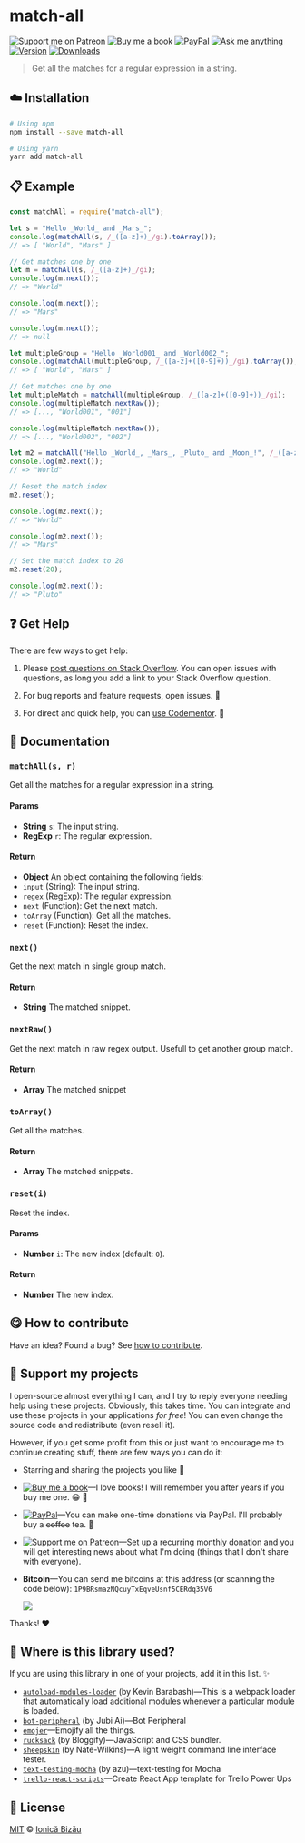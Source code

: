 <!-- Please do not edit this file. Edit the `blah` field in the `package.json` instead. If in doubt, open an issue. -->


# match-all

 [![Support me on Patreon][badge_patreon]][patreon] [![Buy me a book][badge_amazon]][amazon] [![PayPal][badge_paypal_donate]][paypal-donations] [![Ask me anything](https://img.shields.io/badge/ask%20me-anything-1abc9c.svg)](https://github.com/IonicaBizau/ama) [![Version](https://img.shields.io/npm/v/match-all.svg)](https://www.npmjs.com/package/match-all) [![Downloads](https://img.shields.io/npm/dt/match-all.svg)](https://www.npmjs.com/package/match-all)

> Get all the matches for a regular expression in a string.

## :cloud: Installation

```sh
# Using npm
npm install --save match-all

# Using yarn
yarn add match-all
```


## :clipboard: Example



```js
const matchAll = require("match-all");

let s = "Hello _World_ and _Mars_";
console.log(matchAll(s, /_([a-z]+)_/gi).toArray());
// => [ "World", "Mars" ]

// Get matches one by one
let m = matchAll(s, /_([a-z]+)_/gi);
console.log(m.next());
// => "World"

console.log(m.next());
// => "Mars"

console.log(m.next());
// => null

let multipleGroup = "Hello _World001_ and _World002_";
console.log(matchAll(multipleGroup, /_([a-z]+([0-9]+))_/gi).toArray());
// => [ "World", "Mars" ]

// Get matches one by one
let multipleMatch = matchAll(multipleGroup, /_([a-z]+([0-9]+))_/gi);
console.log(multipleMatch.nextRaw());
// => [..., "World001", "001"]

console.log(multipleMatch.nextRaw());
// => [..., "World002", "002"]

let m2 = matchAll("Hello _World_, _Mars_, _Pluto_ and _Moon_!", /_([a-z]+)_/gi);
console.log(m2.next());
// => "World"

// Reset the match index
m2.reset();

console.log(m2.next());
// => "World"

console.log(m2.next());
// => "Mars"

// Set the match index to 20
m2.reset(20);

console.log(m2.next());
// => "Pluto"
```



## :question: Get Help

There are few ways to get help:

 1. Please [post questions on Stack Overflow](https://stackoverflow.com/questions/ask). You can open issues with questions, as long you add a link to your Stack Overflow question.
 2. For bug reports and feature requests, open issues. :bug:

 3. For direct and quick help, you can [use Codementor](https://www.codementor.io/johnnyb). :rocket:



## :memo: Documentation


### `matchAll(s, r)`
Get all the matches for a regular expression in a string.

#### Params

- **String** `s`: The input string.
- **RegExp** `r`: The regular expression.

#### Return
- **Object** An object containing the following fields:
 - `input` (String): The input string.
 - `regex` (RegExp): The regular expression.
 - `next` (Function): Get the next match.
 - `toArray` (Function): Get all the matches.
 - `reset` (Function): Reset the index.

### `next()`
Get the next match in single group match.

#### Return
- **String** The matched snippet.

### `nextRaw()`
Get the next match in raw regex output. Usefull to get another group match.

#### Return
- **Array** The matched snippet

### `toArray()`
Get all the matches.

#### Return
- **Array** The matched snippets.

### `reset(i)`
Reset the index.

#### Params

- **Number** `i`: The new index (default: `0`).

#### Return
- **Number** The new index.



## :yum: How to contribute
Have an idea? Found a bug? See [how to contribute][contributing].


## :sparkling_heart: Support my projects

I open-source almost everything I can, and I try to reply everyone needing help using these projects. Obviously,
this takes time. You can integrate and use these projects in your applications *for free*! You can even change the source code and redistribute (even resell it).

However, if you get some profit from this or just want to encourage me to continue creating stuff, there are few ways you can do it:

 - Starring and sharing the projects you like :rocket:
 - [![Buy me a book][badge_amazon]][amazon]—I love books! I will remember you after years if you buy me one. :grin: :book:
 - [![PayPal][badge_paypal]][paypal-donations]—You can make one-time donations via PayPal. I'll probably buy a ~~coffee~~ tea. :tea:
 - [![Support me on Patreon][badge_patreon]][patreon]—Set up a recurring monthly donation and you will get interesting news about what I'm doing (things that I don't share with everyone).
 - **Bitcoin**—You can send me bitcoins at this address (or scanning the code below): `1P9BRsmazNQcuyTxEqveUsnf5CERdq35V6`

    ![](https://i.imgur.com/z6OQI95.png)

Thanks! :heart:


## :dizzy: Where is this library used?
If you are using this library in one of your projects, add it in this list. :sparkles:


 - [`autoload-modules-loader`](https://npmjs.com/package/autoload-modules-loader) (by Kevin Barabash)—This is a webpack loader that automatically load additional modules whenever a particular module is loaded.
 - [`bot-peripheral`](https://github.com/JubiAi/bot-peripheral#readme) (by Jubi Ai)—Bot Peripheral
 - [`emojer`](https://github.com/IonicaBizau/emojer#readme)—Emojify all the things.
 - [`rucksack`](https://github.com/Bloggify/rucksack#readme) (by Bloggify)—JavaScript and CSS bundler.
 - [`sheepskin`](http://github.com/nate-wilkins/sheepskin) (by Nate-Wilkins)—A light weight command line interface tester.
 - [`text-testing-mocha`](https://github.com/azu/text-testing-mocha) (by azu)—text-testing for Mocha
 - [`trello-react-scripts`](https://npmjs.com/package/trello-react-scripts)—Create React App template for Trello Power Ups

## :scroll: License

[MIT][license] © [Ionică Bizău][website]

[badge_patreon]: http://ionicabizau.github.io/badges/patreon.svg
[badge_amazon]: http://ionicabizau.github.io/badges/amazon.svg
[badge_paypal]: http://ionicabizau.github.io/badges/paypal.svg
[badge_paypal_donate]: http://ionicabizau.github.io/badges/paypal_donate.svg
[patreon]: https://www.patreon.com/ionicabizau
[amazon]: http://amzn.eu/hRo9sIZ
[paypal-donations]: https://www.paypal.com/cgi-bin/webscr?cmd=_s-xclick&hosted_button_id=RVXDDLKKLQRJW
[donate-now]: http://i.imgur.com/6cMbHOC.png

[license]: http://showalicense.com/?fullname=Ionic%C4%83%20Biz%C4%83u%20%3Cbizauionica%40gmail.com%3E%20(https%3A%2F%2Fionicabizau.net)&year=2015#license-mit
[website]: https://ionicabizau.net
[contributing]: /CONTRIBUTING.md
[docs]: /DOCUMENTATION.md
